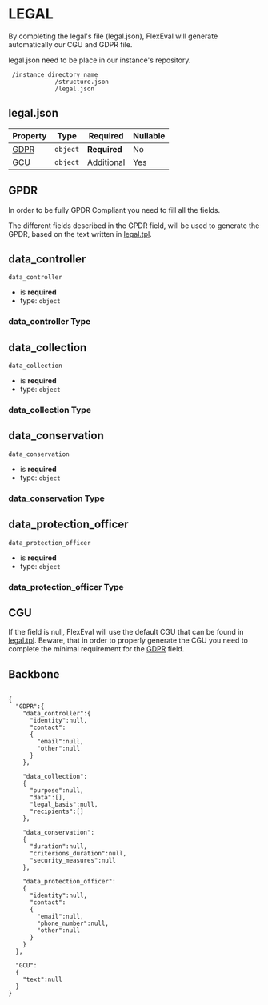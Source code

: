 # LEGAL #

By completing the legal's file (legal.json), FlexEval will generate automatically our CGU and GDPR file.

legal.json need to be place in our instance's repository.

```
 /instance_directory_name
             /structure.json
             /legal.json
```

## legal.json

| Property              | Type     | Required     | Nullable |
| --------------------- | -------- | ------------ | -------- |
| [GDPR](#GDPR) | `object` | **Required** | No  |
| [GCU](#GCU) | `object` | Additional | Yes |

## GPDR
In order to be fully GPDR Compliant you need to fill all the fields.

The different fields described in the GPDR field, will be used to generate the GPDR, based on the text written in [legal.tpl](flexeval/templates/legal.tpl).

## data_controller

`data_controller`

- is **required**
- type: `object`

### data_controller Type


## data_collection

`data_collection`

- is **required**
- type: `object`

### data_collection Type


## data_conservation

`data_conservation`

- is **required**
- type: `object`

### data_conservation Type


## data_protection_officer

`data_protection_officer`

- is **required**
- type: `object`

### data_protection_officer Type



## CGU
If the field is null, FlexEval will use the default CGU that can be found in [legal.tpl](flexeval/templates/legal.tpl). Beware, that in order to properly generate the CGU you need to complete the minimal requirement for the [GDPR](#GDPR) field.

## Backbone

```

{
  "GDPR":{
    "data_controller":{
      "identity":null,
      "contact":
      {
        "email":null,
        "other":null
      }
    },

    "data_collection":
    {
      "purpose":null,
      "data":[],
      "legal_basis":null,
      "recipients":[]
    },

    "data_conservation":
    {
      "duration":null,
      "criterions_duration":null,
      "security_measures":null
    },

    "data_protection_officer":
    {
      "identity":null,
      "contact":
      {
        "email":null,
        "phone_number":null,
        "other":null
      }
    }
  },

  "GCU":
  {
    "text":null
  }
}
```
